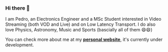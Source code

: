 ### Hi there 👋

I am Pedro, an Electronics Engineer and a MSc Student interested in Video Streaming (both VOD and Live) and on Low Latency Transport.
I do also love Physics, Astronomy, Music and Sports (bascially all of them 😄😄)



You can check more about me at my [**personal website**](https://pedrovieira.github.io/), it's currently under development.

<!--
**pedrovieira98/pedrovieira98** is a ✨ _special_ ✨ repository because its `README.md` (this file) appears on your GitHub profile.

Here are some ideas to get you started:

- 🔭 I’m currently working on ...
- 🌱 I’m currently learning ...
- 👯 I’m looking to collaborate on ...
- 🤔 I’m looking for help with ...
- 💬 Ask me about ...
- 📫 How to reach me: ...
- 😄 Pronouns: ...
- ⚡ Fun fact: ...
-->

